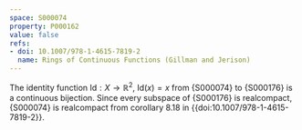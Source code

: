 ```yaml
---
space: S000074
property: P000162
value: false
refs:
- doi: 10.1007/978-1-4615-7819-2
  name: Rings of Continuous Functions (Gillman and Jerison)
---
```


The identity function $\text{Id}:X\to \mathbb{R}^2$, $\text{Id}(x) = x$ from {S000074} to {S000176} is a continuous bijection. Since every subspace of {S000176} is realcompact, {S000074} is realcompact from corollary 8.18 in {{doi:10.1007/978-1-4615-7819-2}}.

